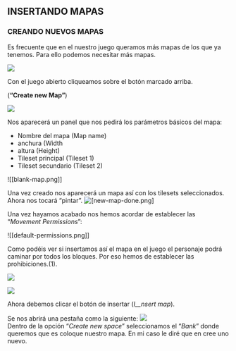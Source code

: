 ## INSERTANDO MAPAS

### CREANDO NUEVOS MAPAS

Es frecuente que en el nuestro juego queramos más mapas de los que ya tenemos. Para ello podemos necesitar más mapas.

![](new-map.png)

Con el juego abierto cliqueamos sobre el botón marcado arriba.

(**“Create new Map”**)

![](create-new-map.png)

Nos aparecerá un panel que nos pedirá los parámetros básicos del mapa:
- Nombre del mapa (Map name)
- anchura (Width
- altura (Height)
- Tileset principal (Tileset 1)
- Tileset secundario (Tileset 2)

![[blank-map.png]]

Una vez creado nos aparecerá un mapa así con los tilesets seleccionados. Ahora nos tocará “pintar”.
![[new-map-done.png]](.png)

Una vez hayamos acabado nos hemos acordar de establecer las “_Movement Permissions_”:

![[default-permissions.png]]

Como podéis ver si insertamos así el mapa en el juego el personaje podrá caminar por todos los bloques. Por eso hemos de establecer las prohibiciones.(1).

![](permissions-set.png)

![](insert-map.png)

Ahora debemos clicar el botón de insertar (_I__nsert map_).

Se nos abrirá una pestaña como la siguiente:
![](bank.png)  
Dentro de la opción “_Create_ _new_ _space_” seleccionamos el “_Bank_” donde queremos que es coloque nuestro mapa. En mi caso le diré que en cree uno nuevo.